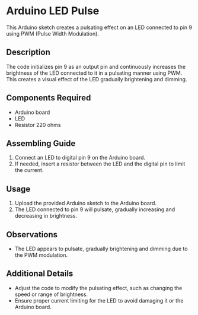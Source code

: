 # Arduino LED Pulse

This Arduino sketch creates a pulsating effect on an LED connected to pin 9 using PWM (Pulse Width Modulation).

## Description

The code initializes pin 9 as an output pin and continuously increases the brightness of the LED connected to it in a pulsating manner using PWM. This creates a visual effect of the LED gradually brightening and dimming.

## Components Required

- Arduino board
- LED
- Resistor 220 ohms

## Assembling Guide

1. Connect an LED to digital pin 9 on the Arduino board.
2. If needed, insert a resistor between the LED and the digital pin to limit the current.

## Usage

1. Upload the provided Arduino sketch to the Arduino board.
2. The LED connected to pin 9 will pulsate, gradually increasing and decreasing in brightness.

## Observations

- The LED appears to pulsate, gradually brightening and dimming due to the PWM modulation.

## Additional Details

- Adjust the code to modify the pulsating effect, such as changing the speed or range of brightness.
- Ensure proper current limiting for the LED to avoid damaging it or the Arduino board.

